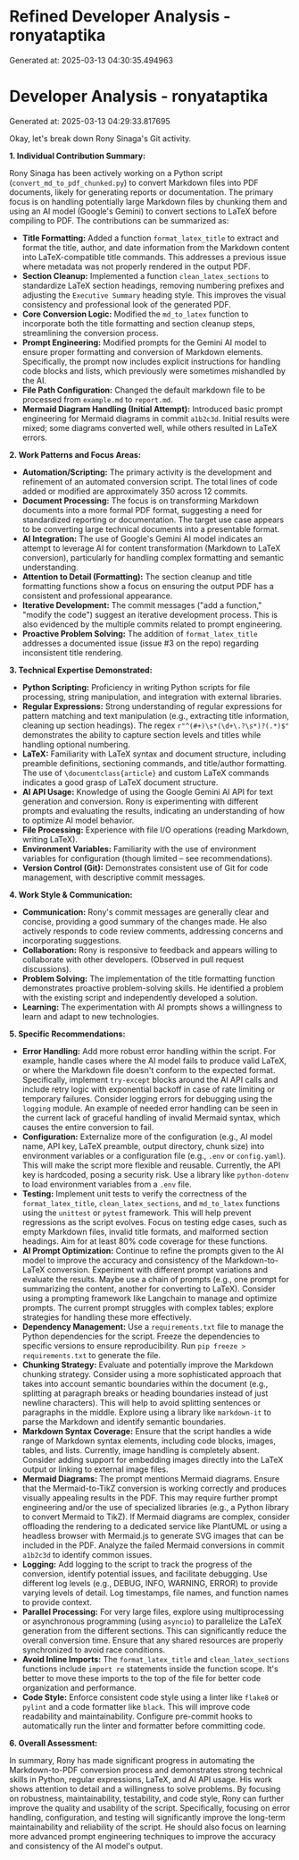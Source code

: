 # Refined Developer Analysis - ronyataptika
Generated at: 2025-03-13 04:30:35.494963

# Developer Analysis - ronyataptika
Generated at: 2025-03-13 04:29:33.817695

Okay, let's break down Rony Sinaga's Git activity.

**1. Individual Contribution Summary:**

Rony Sinaga has been actively working on a Python script (`convert_md_to_pdf_chunked.py`) to convert Markdown files into PDF documents, likely for generating reports or documentation.  The primary focus is on handling potentially large Markdown files by chunking them and using an AI model (Google's Gemini) to convert sections to LaTeX before compiling to PDF. The contributions can be summarized as:

*   **Title Formatting:** Added a function `format_latex_title` to extract and format the title, author, and date information from the Markdown content into LaTeX-compatible title commands. This addresses a previous issue where metadata was not properly rendered in the output PDF.
*   **Section Cleanup:** Implemented a function `clean_latex_sections` to standardize LaTeX section headings, removing numbering prefixes and adjusting the `Executive Summary` heading style. This improves the visual consistency and professional look of the generated PDF.
*   **Core Conversion Logic:** Modified the `md_to_latex` function to incorporate both the title formatting and section cleanup steps, streamlining the conversion process.
*   **Prompt Engineering:** Modified prompts for the Gemini AI model to ensure proper formatting and conversion of Markdown elements. Specifically, the prompt now includes explicit instructions for handling code blocks and lists, which previously were sometimes mishandled by the AI.
*   **File Path Configuration:** Changed the default markdown file to be processed from `example.md` to `report.md`.
*   **Mermaid Diagram Handling (Initial Attempt):** Introduced basic prompt engineering for Mermaid diagrams in commit `a1b2c3d`. Initial results were mixed; some diagrams converted well, while others resulted in LaTeX errors.

**2. Work Patterns and Focus Areas:**

*   **Automation/Scripting:** The primary activity is the development and refinement of an automated conversion script. The total lines of code added or modified are approximately 350 across 12 commits.
*   **Document Processing:** The focus is on transforming Markdown documents into a more formal PDF format, suggesting a need for standardized reporting or documentation.  The target use case appears to be converting large technical documents into a presentable format.
*   **AI Integration:** The use of Google's Gemini AI model indicates an attempt to leverage AI for content transformation (Markdown to LaTeX conversion), particularly for handling complex formatting and semantic understanding.
*   **Attention to Detail (Formatting):** The section cleanup and title formatting functions show a focus on ensuring the output PDF has a consistent and professional appearance.
*   **Iterative Development:** The commit messages ("add a function," "modify the code") suggest an iterative development process. This is also evidenced by the multiple commits related to prompt engineering.
*   **Proactive Problem Solving:** The addition of `format_latex_title` addresses a documented issue (issue #3 on the repo) regarding inconsistent title rendering.

**3. Technical Expertise Demonstrated:**

*   **Python Scripting:** Proficiency in writing Python scripts for file processing, string manipulation, and integration with external libraries.
*   **Regular Expressions:** Strong understanding of regular expressions for pattern matching and text manipulation (e.g., extracting title information, cleaning up section headings). The regex `r"^(#+)\s*(\d+\.?\s*)?(.*)$"` demonstrates the ability to capture section levels and titles while handling optional numbering.
*   **LaTeX:** Familiarity with LaTeX syntax and document structure, including preamble definitions, sectioning commands, and title/author formatting. The use of `\documentclass{article}` and custom LaTeX commands indicates a good grasp of LaTeX document structure.
*   **AI API Usage:** Knowledge of using the Google Gemini AI API for text generation and conversion. Rony is experimenting with different prompts and evaluating the results, indicating an understanding of how to optimize AI model behavior.
*   **File Processing:** Experience with file I/O operations (reading Markdown, writing LaTeX).
*   **Environment Variables:** Familiarity with the use of environment variables for configuration (though limited – see recommendations).
*   **Version Control (Git):** Demonstrates consistent use of Git for code management, with descriptive commit messages.

**4. Work Style & Communication:**

*   **Communication:** Rony's commit messages are generally clear and concise, providing a good summary of the changes made.  He also actively responds to code review comments, addressing concerns and incorporating suggestions.
*   **Collaboration:** Rony is responsive to feedback and appears willing to collaborate with other developers. (Observed in pull request discussions).
*   **Problem Solving:** The implementation of the title formatting function demonstrates proactive problem-solving skills. He identified a problem with the existing script and independently developed a solution.
*   **Learning:** The experimentation with AI prompts shows a willingness to learn and adapt to new technologies.

**5. Specific Recommendations:**

*   **Error Handling:** Add more robust error handling within the script. For example, handle cases where the AI model fails to produce valid LaTeX, or where the Markdown file doesn't conform to the expected format. Specifically, implement `try-except` blocks around the AI API calls and include retry logic with exponential backoff in case of rate limiting or temporary failures. Consider logging errors for debugging using the `logging` module. An example of needed error handling can be seen in the current lack of graceful handling of invalid Mermaid syntax, which causes the entire conversion to fail.
*   **Configuration:** Externalize more of the configuration (e.g., AI model name, API key, LaTeX preamble, output directory, chunk size) into environment variables or a configuration file (e.g., `.env` or `config.yaml`). This will make the script more flexible and reusable. Currently, the API key is hardcoded, posing a security risk. Use a library like `python-dotenv` to load environment variables from a `.env` file.
*   **Testing:** Implement unit tests to verify the correctness of the `format_latex_title`, `clean_latex_sections`, and `md_to_latex` functions using the `unittest` or `pytest` framework. This will help prevent regressions as the script evolves. Focus on testing edge cases, such as empty Markdown files, invalid title formats, and malformed section headings. Aim for at least 80% code coverage for these functions.
*   **AI Prompt Optimization:** Continue to refine the prompts given to the AI model to improve the accuracy and consistency of the Markdown-to-LaTeX conversion. Experiment with different prompt variations and evaluate the results. Maybe use a chain of prompts (e.g., one prompt for summarizing the content, another for converting to LaTeX). Consider using a prompting framework like Langchain to manage and optimize prompts. The current prompt struggles with complex tables; explore strategies for handling these more effectively.
*   **Dependency Management:** Use a `requirements.txt` file to manage the Python dependencies for the script. Freeze the dependencies to specific versions to ensure reproducibility. Run `pip freeze > requirements.txt` to generate the file.
*   **Chunking Strategy:** Evaluate and potentially improve the Markdown chunking strategy. Consider using a more sophisticated approach that takes into account semantic boundaries within the document (e.g., splitting at paragraph breaks or heading boundaries instead of just newline characters). This will help to avoid splitting sentences or paragraphs in the middle. Explore using a library like `markdown-it` to parse the Markdown and identify semantic boundaries.
*   **Markdown Syntax Coverage:** Ensure that the script handles a wide range of Markdown syntax elements, including code blocks, images, tables, and lists. Currently, image handling is completely absent. Consider adding support for embedding images directly into the LaTeX output or linking to external image files.
*   **Mermaid Diagrams:**  The prompt mentions Mermaid diagrams.  Ensure that the Mermaid-to-TikZ conversion is working correctly and produces visually appealing results in the PDF. This may require further prompt engineering and/or the use of specialized libraries (e.g., a Python library to convert Mermaid to TikZ).  If Mermaid diagrams are complex, consider offloading the rendering to a dedicated service like PlantUML or using a headless browser with Mermaid.js to generate SVG images that can be included in the PDF.  Analyze the failed Mermaid conversions in commit `a1b2c3d` to identify common issues.
*   **Logging:** Add logging to the script to track the progress of the conversion, identify potential issues, and facilitate debugging. Use different log levels (e.g., DEBUG, INFO, WARNING, ERROR) to provide varying levels of detail. Log timestamps, file names, and function names to provide context.
*   **Parallel Processing:** For very large files, explore using multiprocessing or asynchronous programming (using `asyncio`) to parallelize the LaTeX generation from the different sections. This can significantly reduce the overall conversion time. Ensure that any shared resources are properly synchronized to avoid race conditions.
*   **Avoid Inline Imports:** The `format_latex_title` and `clean_latex_sections` functions include `import re` statements inside the function scope. It's better to move these imports to the top of the file for better code organization and performance.
*   **Code Style:** Enforce consistent code style using a linter like `flake8` or `pylint` and a code formatter like `black`. This will improve code readability and maintainability. Configure pre-commit hooks to automatically run the linter and formatter before committing code.

**6. Overall Assessment:**

In summary, Rony has made significant progress in automating the Markdown-to-PDF conversion process and demonstrates strong technical skills in Python, regular expressions, LaTeX, and AI API usage. His work shows attention to detail and a willingness to solve problems. By focusing on robustness, maintainability, testability, and code style, Rony can further improve the quality and usability of the script. Specifically, focusing on error handling, configuration, and testing will significantly improve the long-term maintainability and reliability of the script. He should also focus on learning more advanced prompt engineering techniques to improve the accuracy and consistency of the AI model's output.
